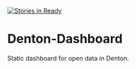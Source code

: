 [![Stories in Ready](https://badge.waffle.io/OpenDenton/Denton-Dashboard.png?label=ready&title=Ready)](https://waffle.io/OpenDenton/Denton-Dashboard)
# Denton-Dashboard
Static dashboard for open data in Denton.

